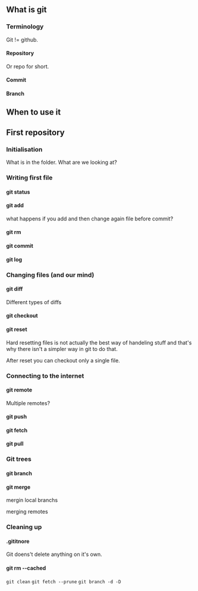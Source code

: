 ## What is git

### Terminology

Git != github.

#### Repository
Or repo for short.

#### Commit

#### Branch

## When to use it

## First repository

### Initialisation
What is in the folder. What are we looking at?

### Writing first file

#### git status
#### git add

what happens if you add and then change again file before commit?

#### git rm

#### git commit
#### git log

### Changing files (and our mind)

#### git diff
Different types of diffs


#### git checkout


#### git reset
Hard resetting files is not actually the best way of handeling stuff and that's why there isn't a simpler way in git to do that.

After reset you can checkout only a single file. 

### Connecting to the internet
#### git remote
Multiple remotes?

#### git push

#### git fetch

#### git pull

### Git trees

#### git branch

#### git merge

mergin local branchs

merging remotes

### Cleaning up


#### .gititnore
Git doens't delete anything on it's own.

#### git rm --cached <file>


`git clean`
`git fetch --prune`
`git branch -d -D`

